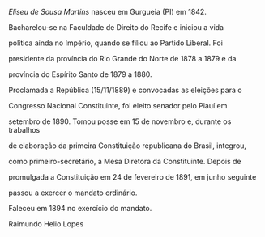 

*Eliseu de Sousa Martins* nasceu em Gurgueia (PI) em 1842.



Bacharelou-se na Faculdade de Direito do Recife e iniciou a vida

política ainda no Império, quando se filiou ao Partido Liberal. Foi

presidente da província do Rio Grande do Norte de 1878 a 1879 e da

província do Espírito Santo de 1879 a 1880.



Proclamada a República (15/11/1889) e convocadas as eleições para o

Congresso Nacional Constituinte, foi eleito senador pelo Piauí em

setembro de 1890. Tomou posse em 15 de novembro e, durante os trabalhos

de elaboração da primeira Constituição republicana do Brasil, integrou,

como primeiro-secretário, a Mesa Diretora da Constituinte. Depois de

promulgada a Constituição em 24 de fevereiro de 1891, em junho seguinte

passou a exercer o mandato ordinário.



Faleceu em 1894 no exercício do mandato.



Raimundo Helio Lopes




